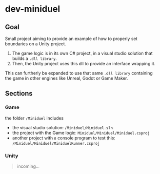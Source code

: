 # dev-miniduel

## Goal
Small project aiming to provide an example of how to properly set boundaries on a Unity project.

1. The game logic is in its own C# project, in a visual studio solution that builds a `.dll library`.
2. Then, the Unity project uses this dll to provide an interface wrapping it.

This can furtherly be expanded to use that same `.dll library` containing the game in other engines like Unreal, Godot or Game Maker.

## Sections

### Game
the folder `/Miniduel` includes 
- the visual studio solution: `/Miniduel/Miniduel.sln`
- the project with the Game logic: `Miniduel/Miniduel/Miniduel.csproj`
- another project with a console program to test this: `/Miniduel/Miniduel/MiniduelRunner.csproj`

### Unity
> incoming...